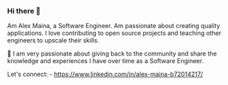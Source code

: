 ### Hi there 👋

Am Alex Maina, a Software Engineer. Am passionate about creating quality applications. I love contributing to open source projects and teaching other engineers to upscale their skills.

🚀 I am very passionate about giving back to the community and share the knowledge and experiences I have over time as a Software Engineer.

Let's connect: - https://www.linkedin.com/in/alex-maina-b72014217/

  
